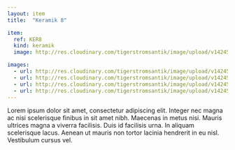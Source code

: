 ```yaml
---
layout: item
title:  "Keramik 8"

item:
  ref: KER8
  kind: keramik
  image: http://res.cloudinary.com/tigerstromsantik/image/upload/v1424550896/keramik/Keramik_115.jpg

images:
  - url: http://res.cloudinary.com/tigerstromsantik/image/upload/v1424550896/keramik/Keramik_116.jpg
  - url: http://res.cloudinary.com/tigerstromsantik/image/upload/v1424550896/keramik/Keramik_117.jpg
  - url: http://res.cloudinary.com/tigerstromsantik/image/upload/v1424550896/keramik/Keramik_118.jpg
  - url: http://res.cloudinary.com/tigerstromsantik/image/upload/v1424550896/keramik/Keramik_119.jpg
---
```


Lorem ipsum dolor sit amet, consectetur adipiscing elit. Integer nec magna ac nisi scelerisque finibus in sit amet nibh. Maecenas in metus nisi. Mauris ultrices magna a viverra facilisis. Duis id facilisis urna. In aliquam scelerisque lacus. Aenean ut mauris non tortor lacinia hendrerit in eu nisl. Vestibulum cursus vel.
